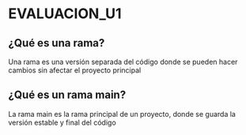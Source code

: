 # EVALUACION_U1
## ¿Qué es una rama?
Una rama es una versión separada del código donde se pueden hacer cambios sin afectar el proyecto principal

## ¿Qué es un rama main?
La rama main es la rama principal de un proyecto, donde se guarda la versión estable y final del código
